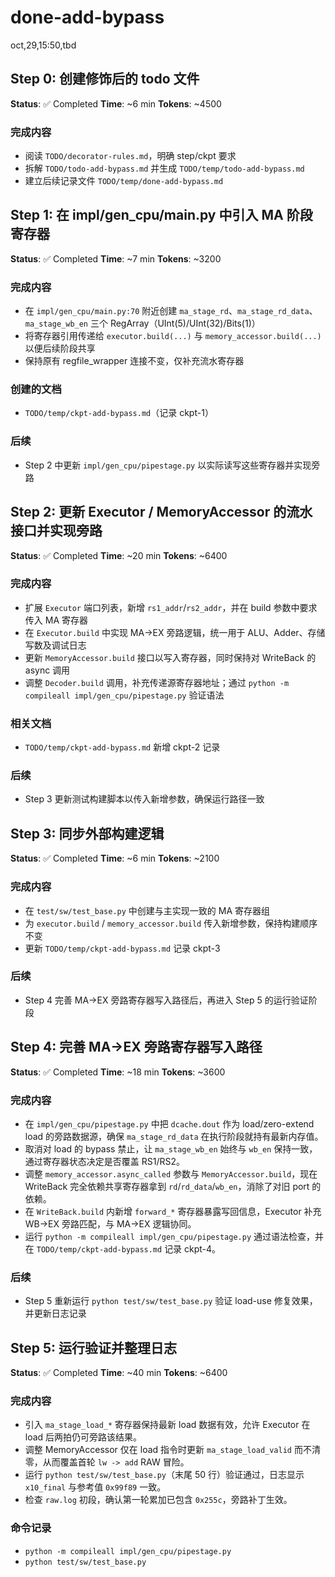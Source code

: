 # done-add-bypass

oct,29,15:50,tbd

## Step 0: 创建修饰后的 todo 文件

**Status**: ✅ Completed
**Time**: ~6 min
**Tokens**: ~4500

### 完成内容
- 阅读 `TODO/decorator-rules.md`，明确 step/ckpt 要求
- 拆解 `TODO/todo-add-bypass.md` 并生成 `TODO/temp/todo-add-bypass.md`
- 建立后续记录文件 `TODO/temp/done-add-bypass.md`

## Step 1: 在 impl/gen_cpu/main.py 中引入 MA 阶段寄存器

**Status**: ✅ Completed
**Time**: ~7 min
**Tokens**: ~3200

### 完成内容
- 在 `impl/gen_cpu/main.py:70` 附近创建 `ma_stage_rd`、`ma_stage_rd_data`、`ma_stage_wb_en` 三个 RegArray（UInt(5)/UInt(32)/Bits(1)）
- 将寄存器引用传递给 `executor.build(...)` 与 `memory_accessor.build(...)` 以便后续阶段共享
- 保持原有 regfile_wrapper 连接不变，仅补充流水寄存器

### 创建的文档
- `TODO/temp/ckpt-add-bypass.md`（记录 ckpt-1）

### 后续
- Step 2 中更新 `impl/gen_cpu/pipestage.py` 以实际读写这些寄存器并实现旁路

## Step 2: 更新 Executor / MemoryAccessor 的流水接口并实现旁路

**Status**: ✅ Completed
**Time**: ~20 min
**Tokens**: ~6400

### 完成内容
- 扩展 `Executor` 端口列表，新增 `rs1_addr`/`rs2_addr`，并在 build 参数中要求传入 MA 寄存器
- 在 `Executor.build` 中实现 MA→EX 旁路逻辑，统一用于 ALU、Adder、存储写数及调试日志
- 更新 `MemoryAccessor.build` 接口以写入寄存器，同时保持对 WriteBack 的 async 调用
- 调整 `Decoder.build` 调用，补充传递源寄存器地址；通过 `python -m compileall impl/gen_cpu/pipestage.py` 验证语法

### 相关文档
- `TODO/temp/ckpt-add-bypass.md` 新增 ckpt-2 记录

### 后续
- Step 3 更新测试构建脚本以传入新增参数，确保运行路径一致

## Step 3: 同步外部构建逻辑

**Status**: ✅ Completed
**Time**: ~6 min
**Tokens**: ~2100

### 完成内容
- 在 `test/sw/test_base.py` 中创建与主实现一致的 MA 寄存器组
- 为 `executor.build` / `memory_accessor.build` 传入新增参数，保持构建顺序不变
- 更新 `TODO/temp/ckpt-add-bypass.md` 记录 ckpt-3

### 后续
- Step 4 完善 MA→EX 旁路寄存器写入路径后，再进入 Step 5 的运行验证阶段

## Step 4: 完善 MA→EX 旁路寄存器写入路径

**Status**: ✅ Completed
**Time**: ~18 min
**Tokens**: ~3600

### 完成内容
- 在 `impl/gen_cpu/pipestage.py` 中把 `dcache.dout` 作为 load/zero-extend load 的旁路数据源，确保 `ma_stage_rd_data` 在执行阶段就持有最新内存值。
- 取消对 load 的 bypass 禁止，让 `ma_stage_wb_en` 始终与 `wb_en` 保持一致，通过寄存器状态决定是否覆盖 RS1/RS2。
- 调整 `memory_accessor.async_called` 参数与 `MemoryAccessor.build`，现在 WriteBack 完全依赖共享寄存器拿到 `rd`/`rd_data`/`wb_en`，消除了对旧 port 的依赖。
- 在 `WriteBack.build` 内新增 `forward_*` 寄存器暴露写回信息，Executor 补充 WB→EX 旁路匹配，与 MA→EX 逻辑协同。
- 运行 `python -m compileall impl/gen_cpu/pipestage.py` 通过语法检查，并在 `TODO/temp/ckpt-add-bypass.md` 记录 ckpt-4。

### 后续
- Step 5 重新运行 `python test/sw/test_base.py` 验证 load-use 修复效果，并更新日志记录

## Step 5: 运行验证并整理日志

**Status**: ✅ Completed
**Time**: ~40 min
**Tokens**: ~6400

### 完成内容
- 引入 `ma_stage_load_*` 寄存器保持最新 load 数据有效，允许 Executor 在 load 后两拍仍可旁路该结果。
- 调整 MemoryAccessor 仅在 load 指令时更新 `ma_stage_load_valid` 而不清零，从而覆盖首轮 `lw -> add` RAW 冒险。
- 运行 `python test/sw/test_base.py`（末尾 50 行）验证通过，日志显示 `x10_final` 与参考值 `0x99f89` 一致。
- 检查 `raw.log` 初段，确认第一轮累加已包含 `0x255c`，旁路补丁生效。

### 命令记录
- `python -m compileall impl/gen_cpu/pipestage.py`
- `python test/sw/test_base.py`
